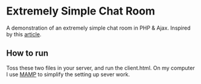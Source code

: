 # Extremely Simple Chat Room
A demonstration of an extremely simple chat room in PHP & Ajax.
Inspired by this [article](http://css-tricks.com/jquery-php-chat/).

## How to run
Toss these two files in your server, and run the client.html.
On my computer I use [MAMP](http://www.mamp.info/en/index.html) to simplify the setting up sever work.
